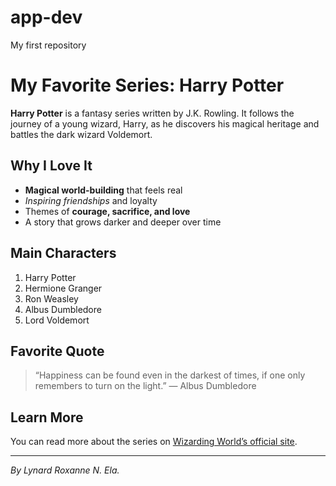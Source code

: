 # app-dev
My first repository 
# My Favorite Series: **Harry Potter**

**Harry Potter** is a fantasy series written by J.K. Rowling. It follows the journey of a young wizard, Harry, as he discovers his magical heritage and battles the dark wizard Voldemort.

## Why I Love It

- **Magical world-building** that feels real  
- *Inspiring friendships* and loyalty  
- Themes of **courage, sacrifice, and love**  
- A story that grows darker and deeper over time  

## Main Characters

1. Harry Potter  
2. Hermione Granger  
3. Ron Weasley  
4. Albus Dumbledore  
5. Lord Voldemort  

## Favorite Quote

> “Happiness can be found even in the darkest of times, if one only remembers to turn on the light.” — Albus Dumbledore

## Learn More

You can read more about the series on [Wizarding World’s official site](https://www.wizardingworld.com/).

---

*By Lynard Roxanne N. Ela.*
